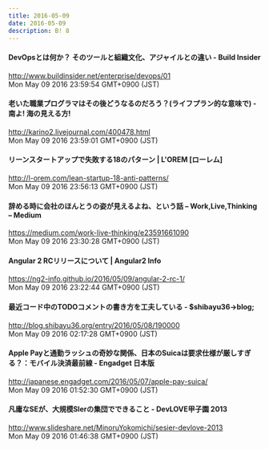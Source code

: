 ```yaml
---
title: 2016-05-09
date: 2016-05-09
description: B! 8
---
```


#### DevOpsとは何か？ そのツールと組織文化、アジャイルとの違い - Build Insider
http://www.buildinsider.net/enterprise/devops/01<br>
Mon May 09 2016 23:59:54 GMT+0900 (JST)<br>


#### 老いた職業プログラマはその後どうなるのだろう？(ライフプラン的な意味で) - 南よ! 海の見える方!
http://karino2.livejournal.com/400478.html<br>
Mon May 09 2016 23:59:01 GMT+0900 (JST)<br>


#### リーンスタートアップで失敗する18のパターン | L'OREM [ローレム]
http://l-orem.com/lean-startup-18-anti-patterns/<br>
Mon May 09 2016 23:56:13 GMT+0900 (JST)<br>


#### 辞める時に会社のほんとうの姿が見えるよね、という話 – Work,Live,Thinking – Medium
https://medium.com/work-live-thinking/e23591661090<br>
Mon May 09 2016 23:30:28 GMT+0900 (JST)<br>


#### Angular 2 RCリリースについて | Angular2 Info
https://ng2-info.github.io/2016/05/09/angular-2-rc-1/<br>
Mon May 09 2016 23:22:44 GMT+0900 (JST)<br>


#### 最近コード中のTODOコメントの書き方を工夫している - $shibayu36->blog;
http://blog.shibayu36.org/entry/2016/05/08/190000<br>
Mon May 09 2016 02:17:28 GMT+0900 (JST)<br>


#### Apple Payと通勤ラッシュの奇妙な関係、日本のSuicaは要求仕様が厳しすぎる？：モバイル決済最前線 - Engadget 日本版
http://japanese.engadget.com/2016/05/07/apple-pay-suica/<br>
Mon May 09 2016 01:52:30 GMT+0900 (JST)<br>


#### 凡庸なSEが、大規模SIerの集団でできること - DevLOVE甲子園 2013
http://www.slideshare.net/MinoruYokomichi/sesier-devlove-2013<br>
Mon May 09 2016 01:46:38 GMT+0900 (JST)<br>


